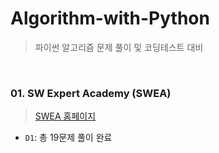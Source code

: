 # Algorithm-with-Python
> 파이썬 알고리즘 문제 풀이 및 코딩테스트 대비

<br>

### 01. SW Expert Academy (SWEA)
> [SWEA 홈페이지](https://swexpertacademy.com/main/main.do)
- `D1`: 총 19문제 풀이 완료